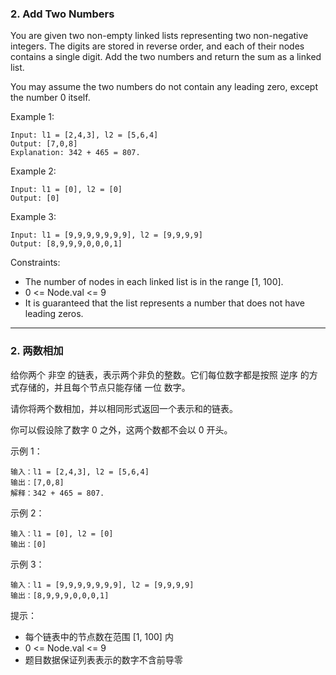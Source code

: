 ### 2. Add Two Numbers
You are given two non-empty linked lists representing two non-negative integers. The digits are stored in reverse order, and each of their nodes contains a single digit. Add the two numbers and return the sum as a linked list.

You may assume the two numbers do not contain any leading zero, except the number 0 itself.



Example 1:

	Input: l1 = [2,4,3], l2 = [5,6,4]
	Output: [7,0,8]
	Explanation: 342 + 465 = 807.

Example 2:

	Input: l1 = [0], l2 = [0]
	Output: [0]

Example 3:

	Input: l1 = [9,9,9,9,9,9,9], l2 = [9,9,9,9]
	Output: [8,9,9,9,0,0,0,1]



Constraints:

* The number of nodes in each linked list is in the range [1, 100].
* 0 <= Node.val <= 9
* It is guaranteed that the list represents a number that does not have leading zeros.

----

### 2. 两数相加
给你两个 非空 的链表，表示两个非负的整数。它们每位数字都是按照 逆序 的方式存储的，并且每个节点只能存储 一位 数字。

请你将两个数相加，并以相同形式返回一个表示和的链表。

你可以假设除了数字 0 之外，这两个数都不会以 0 开头。



示例 1：

	输入：l1 = [2,4,3], l2 = [5,6,4]
	输出：[7,0,8]
	解释：342 + 465 = 807.

示例 2：

	输入：l1 = [0], l2 = [0]
	输出：[0]

示例 3：

	输入：l1 = [9,9,9,9,9,9,9], l2 = [9,9,9,9]
	输出：[8,9,9,9,0,0,0,1]



提示：

* 每个链表中的节点数在范围 [1, 100] 内
* 0 <= Node.val <= 9
* 题目数据保证列表表示的数字不含前导零

